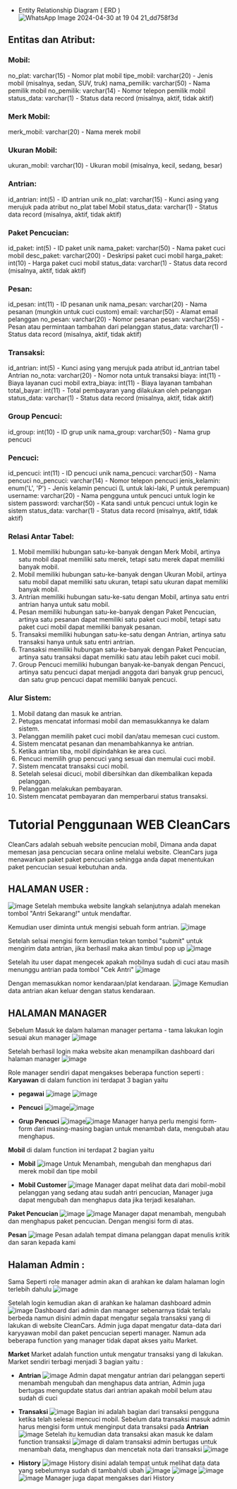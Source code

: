 * Entity Relationship Diagram ( ERD )
![WhatsApp Image 2024-04-30 at 19 04 21_dd758f3d](https://github.com/anazantoro/PA-WEB-Zian/assets/119950654/a4e74cfc-17cc-48b9-a9b8-e0c0767d14d6)
## Entitas dan Atribut:
### Mobil:
no_plat: varchar(15) - Nomor plat mobil
tipe_mobil: varchar(20) - Jenis mobil (misalnya, sedan, SUV, truk)
nama_pemilik: varchar(50) - Nama pemilik mobil
no_pemilik: varchar(14) - Nomor telepon pemilik mobil
status_data: varchar(1) - Status data record (misalnya, aktif, tidak aktif)
### Merk Mobil:
merk_mobil: varchar(20) - Nama merek mobil
### Ukuran Mobil:
ukuran_mobil: varchar(10) - Ukuran mobil (misalnya, kecil, sedang, besar)
### Antrian:
id_antrian: int(5) - ID antrian unik
no_plat: varchar(15) - Kunci asing yang merujuk pada atribut no_plat tabel Mobil
status_data: varchar(1) - Status data record (misalnya, aktif, tidak aktif)
### Paket Pencucian:
id_paket: int(5) - ID paket unik
nama_paket: varchar(50) - Nama paket cuci mobil
desc_paket: varchar(200) - Deskripsi paket cuci mobil
harga_paket: int(10) - Harga paket cuci mobil
status_data: varchar(1) - Status data record (misalnya, aktif, tidak aktif)
### Pesan:
id_pesan: int(11) - ID pesanan unik
nama_pesan: varchar(20) - Nama pesanan (mungkin untuk cuci custom)
email: varchar(50) - Alamat email pelanggan
no_pesan: varchar(20) - Nomor pesanan
pesan: varchar(255) - Pesan atau permintaan tambahan dari pelanggan
status_data: varchar(1) - Status data record (misalnya, aktif, tidak aktif)
### Transaksi:
id_antrian: int(5) - Kunci asing yang merujuk pada atribut id_antrian tabel Antrian
no_nota: varchar(20) - Nomor nota untuk transaksi
biaya: int(11) - Biaya layanan cuci mobil
extra_biaya: int(11) - Biaya layanan tambahan
total_bayar: int(11) - Total pembayaran yang dilakukan oleh pelanggan
status_data: varchar(1) - Status data record (misalnya, aktif, tidak aktif)
### Group Pencuci:
id_group: int(10) - ID grup unik
nama_group: varchar(50) - Nama grup pencuci
### Pencuci:
id_pencuci: int(11) - ID pencuci unik
nama_pencuci: varchar(50) - Nama pencuci
no_pencuci: varchar(14) - Nomor telepon pencuci
jenis_kelamin: enum('L', 'P') - Jenis kelamin pencuci (L untuk laki-laki, P untuk perempuan)
username: varchar(20) - Nama pengguna untuk pencuci untuk login ke sistem
password: varchar(50) - Kata sandi untuk pencuci untuk login ke sistem
status_data: varchar(1) - Status data record (misalnya, aktif, tidak aktif)

### Relasi Antar Tabel:

1. Mobil memiliki hubungan satu-ke-banyak dengan Merk Mobil, artinya satu mobil dapat memiliki satu merek, tetapi satu merek dapat memiliki banyak mobil.
2. Mobil memiliki hubungan satu-ke-banyak dengan Ukuran Mobil, artinya satu mobil dapat memiliki satu ukuran, tetapi satu ukuran dapat memiliki banyak mobil.
3. Antrian memiliki hubungan satu-ke-satu dengan Mobil, artinya satu entri antrian hanya untuk satu mobil.
4. Pesan memiliki hubungan satu-ke-banyak dengan Paket Pencucian, artinya satu pesanan dapat memiliki satu paket cuci mobil, tetapi satu paket cuci mobil dapat memiliki banyak pesanan.
5. Transaksi memiliki hubungan satu-ke-satu dengan Antrian, artinya satu transaksi hanya untuk satu entri antrian.
6. Transaksi memiliki hubungan satu-ke-banyak dengan Paket Pencucian, artinya satu transaksi dapat memiliki satu atau lebih paket cuci mobil.
7. Group Pencuci memiliki hubungan banyak-ke-banyak dengan Pencuci, artinya satu pencuci dapat menjadi anggota dari banyak grup pencuci, dan satu grup pencuci dapat memiliki banyak pencuci.

### Alur Sistem:
1. Mobil datang dan masuk ke antrian.
2. Petugas mencatat informasi mobil dan memasukkannya ke dalam sistem.
3. Pelanggan memilih paket cuci mobil dan/atau memesan cuci custom.
4. Sistem mencatat pesanan dan menambahkannya ke antrian.
5. Ketika antrian tiba, mobil dipindahkan ke area cuci.
6. Pencuci memilih grup pencuci yang sesuai dan memulai cuci mobil.
7. Sistem mencatat transaksi cuci mobil.
8. Setelah selesai dicuci, mobil dibersihkan dan dikembalikan kepada pelanggan.
9. Pelanggan melakukan pembayaran.
10. Sistem mencatat pembayaran dan memperbarui status transaksi.

# Tutorial Penggunaan WEB CleanCars
CleanCars adalah sebuah website pencucian mobil, Dimana anda dapat memesan jasa pencucian secara online melalui website.
CleanCars juga menawarkan paket paket pencucian sehingga anda dapat menentukan paket pencucian sesuai kebutuhan anda.

## HALAMAN USER :
![image](https://github.com/B1-kelompok-5/PA-WEB/assets/102432826/2f30ae56-c4cd-4b60-8027-0a3a914f5422)
Setelah membuka website langkah selanjutnya adalah menekan tombol "Antri Sekarang!" untuk mendaftar.

Kemudian user diminta untuk mengisi sebuah form antrian.
![image](https://github.com/B1-kelompok-5/PA-WEB/assets/102432826/9ae7ada6-8b74-4524-8315-06b2247deb1e)

Setelah selsai mengisi form kemudian tekan tombol "submit" untuk mengirim data antrian, jika berhasil maka akan timbul pop up
![image](https://github.com/B1-kelompok-5/PA-WEB/assets/102432826/0c4ce6e2-7167-45f3-99a4-d734d2fd0712)

Setelah itu user dapat mengecek apakah mobilnya sudah di cuci atau masih menunggu antrian pada tombol "Cek Antri"
![image](https://github.com/B1-kelompok-5/PA-WEB/assets/102432826/2f30ae56-c4cd-4b60-8027-0a3a914f5422)

Dengan memasukkan nomor kendaraan/plat kendaraan.
![image](https://github.com/B1-kelompok-5/PA-WEB/assets/102432826/e0d78399-3af0-467e-82fb-f9ae4e99be48)
Kemudian data antrian akan keluar dengan status kendaraan.

## HALAMAN MANAGER
Sebelum Masuk ke dalam halaman manager pertama - tama lakukan login sesuai akun manager
![image](https://github.com/Bay1510/PA-WEB-Bayu/assets/102432826/e8d8c2e4-1c77-463a-a8ac-c09ba78b4942)

Setelah berhasil login maka website akan menampilkan dashboard dari halaman manager
![image](https://github.com/Bay1510/PA-WEB-Bayu/assets/102432826/1f2ed9e0-7eab-4468-9844-09c6caf56ffd)

Role manager sendiri dapat mengakses beberapa function seperti :
**Karyawan** di dalam function ini terdapat 3 bagian yaitu 
- **pegawai** ![image](https://github.com/Bay1510/PA-WEB-Bayu/assets/102432826/e59fb082-9599-4860-a809-9e6dd943ddcc) ![image](https://github.com/Bay1510/PA-WEB-Bayu/assets/102432826/30c0c694-5aee-46b5-9477-43dbf338f537)

- **Pencuci** ![image](https://github.com/Bay1510/PA-WEB-Bayu/assets/102432826/5f2462c3-430e-4bdc-b6a7-871d3423cb26)![image](https://github.com/Bay1510/PA-WEB-Bayu/assets/102432826/93ab3c08-a6fe-4b59-90c2-6885fa07f1d6)

- **Grup Pencuci** ![image](https://github.com/Bay1510/PA-WEB-Bayu/assets/102432826/8a60bfc3-4cbe-4276-b824-09a168fb39fd)![image](https://github.com/Bay1510/PA-WEB-Bayu/assets/102432826/66f3e337-53ff-4a3a-8d9a-2d04950659ef) 
Manager hanya perlu mengisi form-form dari masing-masing bagian untuk menambah data, mengubah atau menghapus.

**Mobil** di dalam function ini terdapat 2 bagian yaitu 
- **Mobil** ![image](https://github.com/Bay1510/PA-WEB-Bayu/assets/102432826/56a8f0f7-3fe0-4b64-8ba4-40bc55eac1b4) Untuk Menambah, mengubah dan menghapus dari merek mobil dan tipe mobil

- **Mobil Customer** ![image](https://github.com/Bay1510/PA-WEB-Bayu/assets/102432826/783ab3e6-9a33-43c6-a3cb-e5d1102d95d7) Manager dapat melihat data dari mobil-mobil pelanggan yang sedang atau sudah antri pencucian, Manager juga dapat mengubah dan menghapus data jika terjadi kesalahan.

**Paket Pencucian**
![image](https://github.com/Bay1510/PA-WEB-Bayu/assets/102432826/597d8e38-9fe2-499d-a468-7401bdc3a670)
![image](https://github.com/Bay1510/PA-WEB-Bayu/assets/102432826/a3d9cd3f-aa8a-478f-a417-f2fae3a5be92)
Manager dapat menambah, mengubah dan menghapus paket pencucian. Dengan mengisi form di atas.

**Pesan**
![image](https://github.com/Bay1510/PA-WEB-Bayu/assets/102432826/4cde1189-1103-4784-9386-bc735cdd3455)
Pesan adalah tempat dimana pelanggan dapat menulis kritik dan saran kepada kami

## Halaman Admin :
Sama Seperti role manager admin akan di arahkan ke dalam halaman login terlebih dahulu
![image](https://github.com/Bay1510/PA-WEB-Bayu/assets/102432826/b8883a18-af12-4fae-8cc1-58c41a7011fe)

Setelah login kemudian akan di arahkan ke halaman dashboard admin
![image](https://github.com/Bay1510/PA-WEB-Bayu/assets/102432826/2fb20eb2-9e8d-40f4-9427-c3018bce0a7c)
Dashboard dari admin dan manager sebenarnya tidak terlalu berbeda namun disini admin dapat mengatur segala transaksi yang di lakukan di website CleanCars. Admin juga dapat mengatur data-data dari karyyawan mobil dan paket pencucian seperti manager. Namun ada beberapa function yang manager tidak dapat akses yaitu Market.

**Market**
Market adalah function untuk mengatur transaksi yang di lakukan. Market sendiri terbagi menjadi 3 bagian yaitu :
- **Antrian** ![image](https://github.com/Bay1510/PA-WEB-Bayu/assets/102432826/ea7fbbc3-89f2-4697-969a-1e28231df6fa) Admin dapat mengatur antrian dari pelanggan seperti menambah mengubah dan menghapus data antrian, Admin juga bertugas mengupdate status dari antrian apakah mobil belum atau sudah di cuci

- **Transaksi** ![image](https://github.com/Bay1510/PA-WEB-Bayu/assets/102432826/eb22123b-e3a5-4dec-9a20-94c69618d3ef) Bagian ini adalah bagian dari transaksi pengguna ketika telah selesai mencuci mobil. Sebelum data transaksi masuk admin harus mengisi form untuk menginput data transaksi pada **Antrian** ![image](https://github.com/Bay1510/PA-WEB-Bayu/assets/102432826/be0d1219-893e-4e6c-9fd1-7e4a592b9244)
Setelah itu kemudian data transaksi akan masuk ke dalam function transaksi ![image](https://github.com/Bay1510/PA-WEB-Bayu/assets/102432826/f52bca78-0943-4bdc-99e5-ded52e7aeae6) di dalam transaksi admin bertugas untuk menambah data, menghapus dan mencetak nota dari transaksi ![image](https://github.com/Bay1510/PA-WEB-Bayu/assets/102432826/f376bd8b-0d5e-4f9c-8142-0059fc005a4d)

- **History** 
![image](https://github.com/Bay1510/PA-WEB-Bayu/assets/102432826/5ef97063-4949-410a-8f4c-e872bbe26d7d)
History disini adalah tempat untuk melihat data data yang sebelumnya sudah di tambah/di ubah
![image](https://github.com/Bay1510/PA-WEB-Bayu/assets/102432826/fc4383c4-55e4-4000-889f-2ff378938ce9)
![image](https://github.com/Bay1510/PA-WEB-Bayu/assets/102432826/cc13e252-4a2a-417f-8519-51a016d6a335)
![image](https://github.com/Bay1510/PA-WEB-Bayu/assets/102432826/23c1d8be-2edf-40d3-8ecb-6caa44d45320)
![image](https://github.com/Bay1510/PA-WEB-Bayu/assets/102432826/a8e90377-8d37-4cac-8bdf-83ee1f4424b0)
Manager juga dapat mengakses dari History

